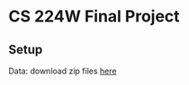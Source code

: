 # CS 224W Final Project

## Setup

Data: download zip files [here](https://www.dropbox.com/sh/449oc54l89dwu55/AACMm0x62-JBdZJ6GV_EMdkza?dl=0)
